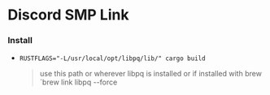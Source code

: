 # Discord SMP Link

### Install

-   `RUSTFLAGS="-L/usr/local/opt/libpq/lib/" cargo build`
    > use this path or wherever libpq is installed
    > or if installed with brew `brew link libpq --force
